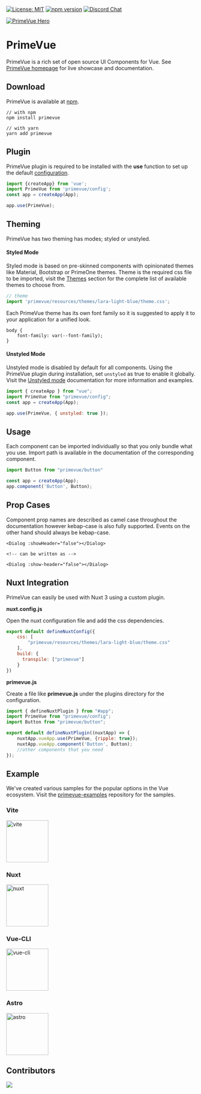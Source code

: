 
[![License: MIT](https://img.shields.io/badge/License-MIT-yellow.svg)](https://opensource.org/licenses/MIT)
[![npm version](https://badge.fury.io/js/primevue.svg)](https://badge.fury.io/js/primevue)
[![Discord Chat](https://img.shields.io/discord/557940238991753223.svg?color=7289da&label=chat&logo=discord)](https://discord.gg/gzKFYnpmCY)

[![PrimeVue Hero](https://user-images.githubusercontent.com/686247/138925407-2a7e916d-c674-4fb5-b721-1dd41a8eeebc.jpg)](https://primevue.org/)

# PrimeVue

PrimeVue is a rich set of open source UI Components for Vue. See [PrimeVue homepage](https://primevue.org/) for live showcase and documentation.

## Download

PrimeVue is available at [npm](https://www.npmjs.com/package/primevue).

````
// with npm
npm install primevue

// with yarn
yarn add primevue
````

## Plugin

PrimeVue plugin is required to be installed with the **use** function to set up the default [configuration](https://primevue.org/theming).

```javascript
import {createApp} from 'vue';
import PrimeVue from 'primevue/config';
const app = createApp(App);

app.use(PrimeVue);
```

## Theming
PrimeVue has two theming has modes; styled or unstyled.

#### Styled Mode
Styled mode is based on pre-skinned components with opinionated themes like Material, Bootstrap or PrimeOne themes. Theme is the required css file to be imported, visit the [Themes](https://primevue.org/theming) section for the complete list of available themes to choose from.

```javascript
// theme
import 'primevue/resources/themes/lara-light-blue/theme.css';
```

Each PrimeVue theme has its own font family so it is suggested to apply it to your application for a unified look.

```
body {
    font-family: var(--font-family);
}
```

#### Unstyled Mode
Unstyled mode is disabled by default for all components. Using the PrimeVue plugin during installation, set `unstyled` as true to enable it globally. Visit the [Unstyled mode](https://primevue.org/unstyled) documentation for more information and examples.

```javascript
import { createApp } from "vue";
import PrimeVue from "primevue/config";
const app = createApp(App);

app.use(PrimeVue, { unstyled: true });
```

## Usage

Each component can be imported individually so that you only bundle what you use. Import path is available in the documentation of the corresponding component.

```javascript
import Button from "primevue/button"

const app = createApp(App);
app.component('Button', Button);
```


## Prop Cases

Component prop names are described as camel case throughout the documentation however kebap-case is also fully supported. Events on the other hand should always be kebap-case.

```vue
<Dialog :showHeader="false"></Dialog>

<!-- can be written as -->

<Dialog :show-header="false"></Dialog>
```


## Nuxt Integration

PrimeVue can easily be used with Nuxt 3 using a custom plugin.

**nuxt.config.js**

Open the nuxt configuration file and add the css dependencies.

```javascript
export default defineNuxtConfig({
    css: [
        "primevue/resources/themes/lara-light-blue/theme.css"
    ],
    build: {
      transpile: ["primevue"]
    }
})
```

**primevue.js**

Create a file like **primevue.js** under the plugins directory for the configuration.

```javascript
import { defineNuxtPlugin } from "#app";
import PrimeVue from "primevue/config";
import Button from "primevue/button";

export default defineNuxtPlugin((nuxtApp) => {
    nuxtApp.vueApp.use(PrimeVue, {ripple: true});
    nuxtApp.vueApp.component('Button', Button);
    //other components that you need
});
```

## Example

We've created various samples for the popular options in the Vue ecosystem. Visit the [primevue-examples](https://github.com/primefaces/primevue-examples) repository for the samples.

### Vite
<a href="https://github.com/primefaces/primevue-examples/tree/main/vite-quickstart">
  <img src="https://primefaces.org/cdn/primevue/images/logos/vite.svg" alt="vite" width="112" height="112">
</a>

### Nuxt
<a href="https://github.com/primefaces/primevue-examples/tree/main/nuxt3-quickstart">
  <img src="https://primefaces.org/cdn/primevue/images/logos/nuxt.svg" alt="nuxt" width="112" height="112">
</a>

### Vue-CLI
<a href="https://github.com/primefaces/primevue-quickstart">
  <img src="https://primefaces.org/cdn/primevue/images/logos/vue.svg" alt="vue-cli" width="112" height="112">
</a>

### Astro
<a href="https://github.com/primefaces/primevue-examples/tree/main/astro-quickstart">
  <img src="https://primefaces.org/cdn/primevue/images/logos/astro.svg" alt="astro" width="112" height="112">
</a>

## Contributors

<a href="https://github.com/primefaces/primevue/graphs/contributors">
  <img src="https://contrib.rocks/image?repo=primefaces/primevue" />
</a>
